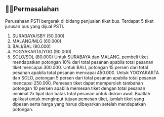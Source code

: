 ## ✍🏻Permasalahan 

Perusahaan PSTI bergerak di bidang penjualan tiket bus. Terdapat 5 tiket jurusan bus yang dijual PSTI.
1.	SURABAYA/SBY (50.000)
2.	MALANG/MLG (60.000)
3.	BALI/BAL (90.000)
4.	YOGYAKARTA/YOG (90.000)
5.	SOLO/SOL (80.000)
Untuk SURABAYA dan MALANG, pembeli tiket mendapatkan potongan 10% dari total pesanan apabila total pesanan tiket mencapai 300.000. Untuk BALI, potongan 15 persen dari total pesanan apabila total pesanan mencapai 450.000. Untuk YOGYAKARTA dan SOLO, potongan 5 persen dari total pesanan apabila total pesanan mencapai 250.000.
Pemesan tiket dapat memperoleh tambahan potongan 10 persen apabila memesan tiket dengan total pesanan minimal 2x lipat dari batas total pesanan untuk diskon awal.
Buatlah aplikasi untuk menginput tujuan pemesan tiket, jumlah tiket yang dipesan serta harga yang harus dibayarkan setelah mendapatkan potongan.

